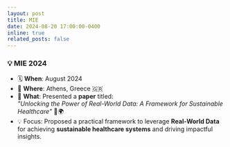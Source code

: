 ```yaml
---
layout: post
title: MIE
date: 2024-08-20 17:00:00-0400
inline: true
related_posts: false
---
```


### 💡 **MIE 2024**

- 🗓️ **When**: August 2024
- 📍 **Where**: Athens, Greece 🇬🇷
- 🎤 **What**: Presented a **paper** titled:  
  _"Unlocking the Power of Real-World Data: A Framework for Sustainable Healthcare"_ 🏥🌍
- 💡 Focus: Proposed a practical framework to leverage **Real-World Data** for achieving **sustainable healthcare systems** and driving impactful insights.
